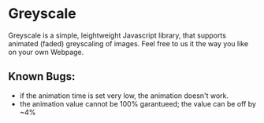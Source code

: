 # Greyscale

Greyscale is a simple, leightweight Javascript library, that supports animated (faded) greyscaling of images.
Feel free to us it the way you like on your own Webpage.

## Known Bugs:
  - if the animation time is set very low, the animation doesn't work.
  - the animation value cannot be 100% garantueed; the value can be off by ~4%
